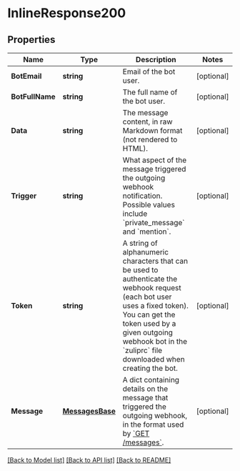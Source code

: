 # InlineResponse200

## Properties

Name | Type | Description | Notes
------------ | ------------- | ------------- | -------------
**BotEmail** | **string** | Email of the bot user.  | [optional] 
**BotFullName** | **string** | The full name of the bot user.  | [optional] 
**Data** | **string** | The message content, in raw Markdown format (not rendered to HTML).  | [optional] 
**Trigger** | **string** | What aspect of the message triggered the outgoing webhook notification. Possible values include &#x60;private_message&#x60; and &#x60;mention&#x60;.  | [optional] 
**Token** | **string** | A string of alphanumeric characters that can be used to authenticate the webhook request (each bot user uses a fixed token). You can get the token used by a given outgoing webhook bot in the &#x60;zuliprc&#x60; file downloaded when creating the bot.  | [optional] 
**Message** | [**MessagesBase**](MessagesBase.md) | A dict containing details on the message that triggered the outgoing webhook, in the format used by [&#x60;GET /messages&#x60;](/api/get-messages).  | [optional] 

[[Back to Model list]](../README.md#documentation-for-models) [[Back to API list]](../README.md#documentation-for-api-endpoints) [[Back to README]](../README.md)


